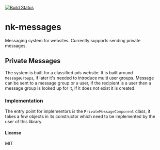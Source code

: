 [![Build Status](https://travis-ci.org/luos/nk-messages.svg?branch=master)](https://travis-ci.org/luos/nk-messages)

# nk-messages

Messaging system for websites. Currently supports sending private messages.

## Private Messages

The system is built for a classified ads website. It is built around  `MessageGroups`, if later it's needed to introduce multi user groups. Message can be sent to a message group or a user, if the recipient is a user then a message group is looked up for it, if it does not exist it is created.

### Implementation

The entry point for implementors is the `PrivateMessageComponent` class, it takes a few objects in its constructor which need to be implemented by the user of this library.

#### License

MIT
